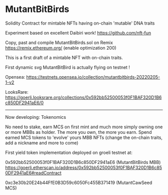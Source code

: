 # MutantBitBirds
Solidity Contract for mintable NFTs having on-chain 'mutable' DNA traits

Experiment based on excellent Daibiri work!
https://github.com/nft-fun

Copy, past and compile MutantBitBirds.sol on Remix
https://remix.ethereum.org/ (enable optimization 200)

This is a first draft of a mintable NFT with on-chain traits.

First dynamic svg MutantBitBird is actually flying on testnet !

Opensea:  https://testnets.opensea.io/collection/mutantbitbirds-20220205-1-v2

LooksRare: https://goerli.looksrare.org/collections/0x592bb52500053f0F1BAF320D1B6c850DF2941aE6/0

---------------------------------------------------------------------------------------------
Now developing: Tokenomics 

No need to stake, earn MCS on first mint and much more simply owning one or more MBBs as holder.
The more you own, the more you earn.
Spend earned MCS tokens to 'evolve' yours MBB NFTs (change the on-chain traits, add a nickname and more to come)

First yield token implementation deployed on groeli testnet at:

0x592bb52500053f0F1BAF320D1B6c850DF2941aE6 (MutantBitBirds MBB)
https://goerli.etherscan.io/address/0x592bb52500053f0F1BAF320D1B6c850DF2941aE6#readContract

0xc3e30b20E24b44FfE0B3D59c6050Fc455B371419 (MutantCawSeed MCS)

